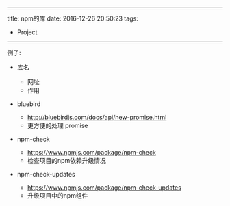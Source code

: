 ----
title: npm的库
date: 2016-12-26 20:50:23
tags:
- Project
----
例子:
* 库名
  * 网址
  * 作用
  
* bluebird
  * <http://bluebirdjs.com/docs/api/new-promise.html>
  * 更方便的处理 promise
* npm-check
  * <https://www.npmjs.com/package/npm-check>
  * 检查项目的npm依赖升级情况
* npm-check-updates
  * <https://www.npmjs.com/package/npm-check-updates>
  * 升级项目中的npm组件